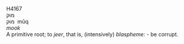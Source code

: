 <body>
  <p>H4167<br>  מוּק  <br> מוּק  ‎  mûq  <br><i>mook </i><br>A primitive root; to <i>jeer</i>, that is, (intensively) <i>blaspheme: - </i>be corrupt.<br></p>
 </body>